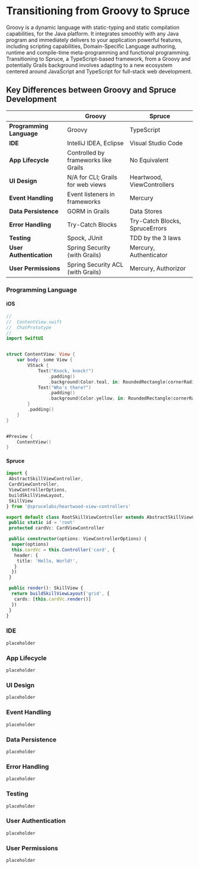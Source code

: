 # Transitioning from Groovy to Spruce

Groovy is a dynamic language with static-typing and static compilation capabilities, for the Java platform. It integrates smoothly with any Java program and immediately delivers to your application powerful features, including scripting capabilities, Domain-Specific Language authoring, runtime and compile-time meta-programming and functional programming. Transitioning to Spruce, a TypeScript-based framework, from a Groovy and potentially Grails background involves adapting to a new ecosystem centered around JavaScript and TypeScript for full-stack web development.

## Key Differences between Groovy and Spruce Development

|     | Groovy                   | Spruce                   |
|-----------------------|--------------------------|--------------------------|
| **Programming Language** | Groovy                  | TypeScript               |
| **IDE**                 | IntelliJ IDEA, Eclipse  | Visual Studio Code       |
| **App Lifecycle**       | Controlled by frameworks like Grails | No Equivalent            |
| **UI Design**           | N/A for CLI; Grails for web views | Heartwood, ViewControllers |
| **Event Handling**      | Event listeners in frameworks | Mercury                  |
| **Data Persistence**    | GORM in Grails          | Data Stores              |
| **Error Handling**      | Try-Catch Blocks        | Try-Catch Blocks, SpruceErrors |
| **Testing**             | Spock, JUnit            | TDD by the 3 laws        |
| **User Authentication** | Spring Security (with Grails) | Mercury, Authenticator   |
| **User Permissions**    | Spring Security ACL (with Grails) | Mercury, Authorizor      |

### Programming Language

#### iOS

```swift
//
//  ContentView.swift
//  ChatPrototype
//
import SwiftUI


struct ContentView: View {
    var body: some View {
        VStack {
            Text("Knock, knock!")
                .padding()
                .background(Color.teal, in: RoundedRectangle(cornerRadius: 8))
            Text("Who's there?")
                .padding()
                .background(Color.yellow, in: RoundedRectangle(cornerRadius: 8))
        }
        .padding()
    }
}


#Preview {
    ContentView()
}
```

#### Spruce

```typescript
import {
 AbstractSkillViewController,
 CardViewController,
 ViewControllerOptions,
 buildSkillViewLayout,
 SkillView
} from '@sprucelabs/heartwood-view-controllers'

export default class RootSkillViewController extends AbstractSkillViewController {
 public static id = 'root'
 protected cardVc: CardViewController

 public constructor(options: ViewControllerOptions) {
  super(options)
  this.cardVc = this.Controller('card', {
   header: {
    title: 'Hello, World!',
   }
  })
 }

 public render(): SkillView {
  return buildSkillViewLayout('grid', {
   cards: [this.cardVc.render()]
  })
 }
}

```

### IDE

```
placeholder

```

### App Lifecycle

```
placeholder

```

### UI Design

```
placeholder

```

### Event Handling

```
placeholder

```

### Data Persistence

```
placeholder

```

### Error Handling

```
placeholder

```

### Testing

```
placeholder

```

### User Authentication

```
placeholder

```

### User Permissions

```
placeholder

```
